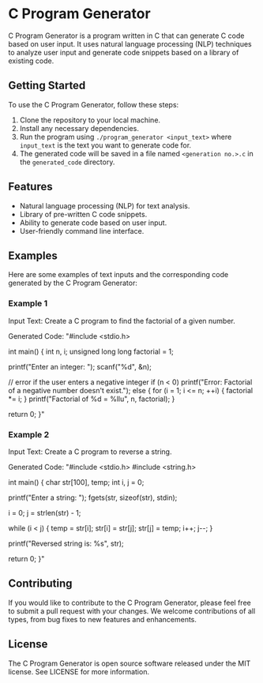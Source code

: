 # C Program Generator

C Program Generator is a program written in C that can generate C code based on user input. It uses natural language processing (NLP) techniques to analyze user input and generate code snippets based on a library of existing code.

## Getting Started

To use the C Program Generator, follow these steps:

1. Clone the repository to your local machine.
2. Install any necessary dependencies.
3. Run the program using `./program_generator <input_text>` where `input_text` is the text you want to generate code for.
4. The generated code will be saved in a file named `<generation no.>.c` in the `generated_code` directory.

## Features

* Natural language processing (NLP) for text analysis.
* Library of pre-written C code snippets.
* Ability to generate code based on user input.
* User-friendly command line interface.

## Examples

Here are some examples of text inputs and the corresponding code generated by the C Program Generator:

### Example 1
Input Text: Create a C program to find the factorial of a given number.

Generated Code:
"#include <stdio.h>

int main() {
   int n, i;
   unsigned long long factorial = 1;

   printf("Enter an integer: ");
   scanf("%d", &n);

   // error if the user enters a negative integer
   if (n < 0)
      printf("Error: Factorial of a negative number doesn't exist.");
   else {
      for (i = 1; i <= n; ++i) {
         factorial *= i;
      }
      printf("Factorial of %d = %llu", n, factorial);
   }

   return 0;
}"

### Example 2
Input Text: Create a C program to reverse a string.

Generated Code:
"#include <stdio.h>
#include <string.h>

int main() {
   char str[100], temp;
   int i, j = 0;

   printf("Enter a string: ");
   fgets(str, sizeof(str), stdin);

   i = 0;
   j = strlen(str) - 1;

   while (i < j) {
      temp = str[i];
      str[i] = str[j];
      str[j] = temp;
      i++;
      j--;
   }

   printf("Reversed string is: %s", str);

   return 0;
}"

## Contributing
If you would like to contribute to the C Program Generator, please feel free to submit a pull request with your changes. We welcome contributions of all types, from bug fixes to new features and enhancements.

## License
The C Program Generator is open source software released under the MIT license. See LICENSE for more information.
